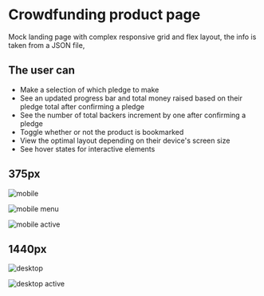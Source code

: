 # Crowdfunding product page

Mock landing page with complex responsive grid and flex layout, the info is taken from a JSON file,

## The user can

- Make a selection of which pledge to make
- See an updated progress bar and total money raised based on their pledge total after confirming a pledge
- See the number of total backers increment by one after confirming a pledge
- Toggle whether or not the product is bookmarked
- View the optimal layout depending on their device's screen size
- See hover states for interactive elements

## 375px

![mobile](./public/screenshots/crowdfunding-product-page-smoky.vercel.app_.png)

![mobile menu](<./public/screenshots/crowdfunding-product-page-smoky.vercel.app_(1).png>)

![mobile active](<./public/screenshots/crowdfunding-product-page-smoky.vercel.app_(2).png>)

## 1440px

![desktop](<./public/screenshots/crowdfunding-product-page-smoky.vercel.app_(3).png>)

![desktop active](./public/screenshots/crowdfunding-product-page-8mxi8ye3k-xaxnxdxrxexax.vercel.app_.png)
